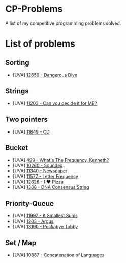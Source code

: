 # CP-Problems
A list of my competitive programming problems solved.

# List of problems

## Sorting

- [UVA] [12650 - Dangerous Dive](https://onlinejudge.org/index.php?option=com_onlinejudge&Itemid=8&page=show_problem&category=0&problem=4379)

## Strings

- [UVA] [11203 - Can you decide it for ME?](https://onlinejudge.org/index.php?option=com_onlinejudge&Itemid=8&page=show_problem&category=0&problem=2144)

## Two pointers

- [UVA] [11849 - CD](https://onlinejudge.org/index.php?option=com_onlinejudge&Itemid=8&category=24&page=show_problem&problem=2949)

## Bucket

- [UVA]  [499 - What's The Frequency, Kenneth?](https://onlinejudge.org/index.php?option=com_onlinejudge&Itemid=8&category=24&page=show_problem&problem=440)
- [UVA] [10260 - Soundex](https://onlinejudge.org/index.php?option=com_onlinejudge&Itemid=8&category=24&page=show_problem&problem=1201)
- [UVA] [11340 - Newspaper](https://onlinejudge.org/index.php?option=com_onlinejudge&Itemid=8&page=show_problem&category=0&problem=2315)
- [UVA] [11577 - Letter Frequency](https://onlinejudge.org/index.php?option=com_onlinejudge&Itemid=8&category=24&page=show_problem&problem=2624)
- [UVA] [12626 - I ❤ Pizza](https://onlinejudge.org/index.php?option=com_onlinejudge&Itemid=8&page=show_problem&category=0&problem=4349)
- [UVA] [1368 - DNA Consensus String](https://onlinejudge.org/index.php?option=com_onlinejudge&Itemid=8&page=show_problem&category=0&problem=4114)

## Priority-Queue

- [UVA] [11997 - K Smallest Sums](https://onlinejudge.org/index.php?option=com_onlinejudge&Itemid=8&category=24&page=show_problem&problem=3148)
- [UVA] [1203 - Argus](https://onlinejudge.org/index.php?option=com_onlinejudge&Itemid=8&category=24&page=show_problem&problem=3644)
- [UVA] [13190 - Rockabye Tobby](https://onlinejudge.org/index.php?option=com_onlinejudge&Itemid=8&page=show_problem&category=0&problem=5101)

## Set / Map

- [UVA] [10887 - Concatenation of Languages](https://onlinejudge.org/index.php?option=com_onlinejudge&Itemid=8&category=24&page=show_problem&problem=1828)